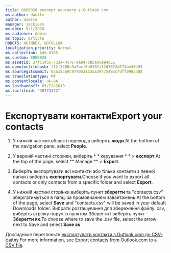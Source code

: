 ```yaml
---
title: 8000020 експорт контакти в Outlook.com
ms.author: daeite
author: daeite
manager: jackiesm
ms.date: 5/1/2018
ms.audience: Admin
ms.topic: article
ROBOTS: NOINDEX, NOFOLLOW
localization_priority: Normal
ms.collection: Adm_O365
ms.custom: 8000020
ms.assetid: 37fc1455-7324-4c76-9a94-085a45e94c51
ms.openlocfilehash: f12f3308c9a7bcf6e0107a17d7072d174be30e93
ms.sourcegitcommit: 03a156a9c9740521155a30775492c7dff0982588
ms.translationtype: MT
ms.contentlocale: uk-UA
ms.lasthandoff: 03/22/2019
ms.locfileid: "30773372"
---
```

# <a name="export-your-contacts"></a><span data-ttu-id="c9fc4-102">Експортувати контакти</span><span class="sxs-lookup"><span data-stu-id="c9fc4-102">Export your contacts</span></span>

1. <span data-ttu-id="c9fc4-103">У нижній частині області переходів виберіть **люди**.</span><span class="sxs-lookup"><span data-stu-id="c9fc4-103">At the bottom of the navigation pane, select **People**.</span></span>
    
2. <span data-ttu-id="c9fc4-104">У верхній частині сторінки, виберіть \* \* керування \* \* \> **експорт**.</span><span class="sxs-lookup"><span data-stu-id="c9fc4-104">At the top of the page, select \*\* Manage \*\* \> **Export**.</span></span>
    
3. <span data-ttu-id="c9fc4-105">Виберіть експортувати всі контакти або тільки контакти з певної папки і виберіть **експортувати**.</span><span class="sxs-lookup"><span data-stu-id="c9fc4-105">Choose if you want to export all contacts or only contacts from a specific folder and select **Export**.</span></span> 
    
4. <span data-ttu-id="c9fc4-106">У нижній частині сторінки виберіть пункт **зберегти** та "contacts.csv" зберігатимуться в папці за промовчанням завантажень.</span><span class="sxs-lookup"><span data-stu-id="c9fc4-106">At the bottom of the page, select **Save** and "contacts.csv" will be saved in your default Downloads folder.</span></span> <span data-ttu-id="c9fc4-107">Вибрати розташування для збереження файлу. csv, виберіть стрілку поруч із пунктом Зберегти і виберіть пункт **Зберегти як**.</span><span class="sxs-lookup"><span data-stu-id="c9fc4-107">To choose where to save the .csv file, select the arrow next to Save and select **Save as**.</span></span> 
    
<span data-ttu-id="c9fc4-108">Докладніше перегляньте [експортувати контакти з Outlook.com до CSV-файлу](https://go.microsoft.com/fwlink/p/?linkid=873137).</span><span class="sxs-lookup"><span data-stu-id="c9fc4-108">For more information, see [Export contacts from Outlook.com to a CSV file](https://go.microsoft.com/fwlink/p/?linkid=873137).</span></span>
  

